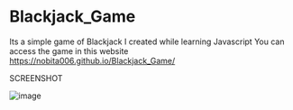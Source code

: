 # Blackjack_Game

Its a simple game of Blackjack I created while learning Javascript
You can access the game in this website https://nobita006.github.io/Blackjack_Game/

SCREENSHOT

![image](https://user-images.githubusercontent.com/110232335/226117336-5a94c766-10c7-4b93-be13-bf72d12cfedf.png)
